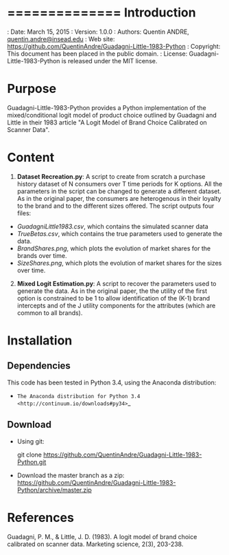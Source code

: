 ==============
 Introduction
==============
: Date: March 15, 2015
: Version: 1.0.0
: Authors: Quentin ANDRE, quentin.andre@insead.edu
: Web site: https://github.com/QuentinAndre/Guadagni-Little-1983-Python
: Copyright: This document has been placed in the public domain.
: License: Guadagni-Little-1983-Python is released under the MIT license.

Purpose
=======
Guadagni-Little-1983-Python provides a Python implementation of the mixed/conditional logit model of product choice
outlined by Guadagni and Little in their 1983 article "A Logit Model of Brand Choice Calibrated on Scanner Data".

Content
=======
1. **Dataset Recreation.py**: A script to create from scratch a purchase history dataset of N consumers over T time periods for K options. All the parameters in the script can be changed to generate a different dataset. As in the original paper, the consumers are heterogenous in their loyalty to the brand and to the different sizes offered. The script outputs four files:
 * *GuadagniLittle1983.csv*, which contains the simulated scanner data
 * *TrueBetas.csv*, which contains the true parameters used to generate the data.
 * *BrandShares.png*, which plots the evolution of market shares for the brands over time.
 * *SizeShares.png*, which plots the evolution of market shares for the sizes over time.

2. **Mixed Logit Estimation.py**: A script to recover the parameters used to generate the data. As in the original paper, the  the utility of the first option is constrained to be 1 to allow identification of the (K-1) brand intercepts and of the J utility components for the attributes (which are common to all brands).

Installation
============

Dependencies
------------
This code has been tested in Python 3.4, using the Anaconda distribution:
* `The Anaconda distribution for Python 3.4 <http://continuum.io/downloads#py34>`_

Download
--------

* Using git:

  git clone https://github.com/QuentinAndre/Guadagni-Little-1983-Python.git

* Download the master branch as a zip: https://github.com/QuentinAndre/Guadagni-Little-1983-Python/archive/master.zip


References
==========
Guadagni, P. M., & Little, J. D. (1983). A logit model of brand choice calibrated on scanner data. 
Marketing science, 2(3), 203-238.

